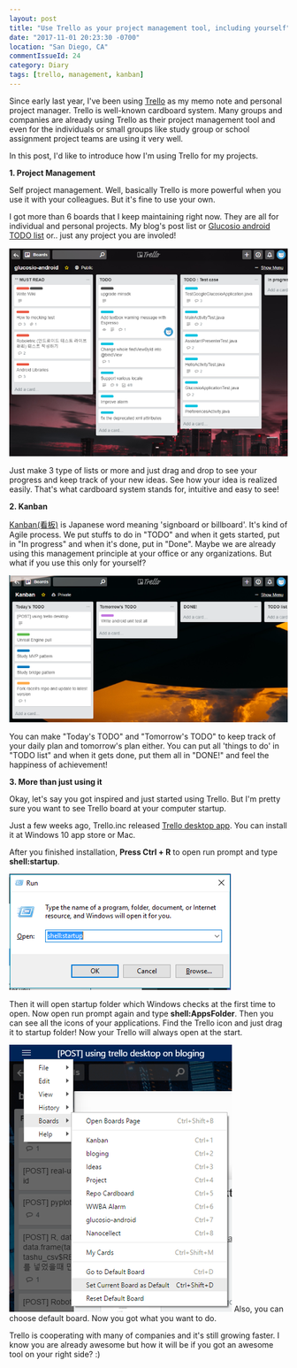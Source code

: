 ```yaml
---
layout: post
title: "Use Trello as your project management tool, including yourself"
date: "2017-11-01 20:23:30 -0700"
location: "San Diego, CA"
commentIssueId: 24
category: Diary
tags: [trello, management, kanban]
---
```


Since early last year, I've been using [Trello](https://trello.com/) as my memo note and personal project manager. Trello is well-known cardboard system. Many groups and companies are already using Trello as their project management tool and even for the individuals or small groups like study group or school assignment project teams are using it very well.

In this post, I'd like to introduce how I'm using Trello for my projects.

**1. Project Management**

Self project management. Well, basically Trello is more powerful when you use it with your colleagues. But it's fine to use your own.

I got more than 6 boards that I keep maintaining right now. They are all for individual and personal projects. My blog's post list or [Glucosio android TODO list](https://trello.com/b/HuYMbJPn/glucosio-android) or.. just any project you are involed!

![](/images/use_trello_as_your_project_management_tool4.PNG)

Just make 3 type of lists or more and just drag and drop to see your progress and keep track of your new ideas. See how your idea is realized easily. That's what cardboard system stands for, intuitive and easy to see!

**2. Kanban**

[Kanban(看板)](https://en.wikipedia.org/wiki/Kanban) is Japanese word meaning 'signboard or billboard'. It's kind of Agile process. We put stuffs to do in "TODO" and when it gets started, put in "In progress" and when it's done, put in "Done". Maybe we are already using this management principle at your office or any organizations. But what if you use this only for yourself?

![](/images/use_trello_as_your_project_management_tool1.PNG)

You can make "Today's TODO" and "Tomorrow's TODO" to keep track of your daily plan and tomorrow's plan either. You can put all 'things to do' in "TODO list" and when it gets done, put them all in "DONE!" and feel the happiness of achievement!

**3. More than just using it**

Okay, let's say you got inspired and just started using Trello. But I'm pretty sure you want to see Trello board at your computer startup.

Just a few weeks ago, Trello.inc released [Trello desktop app](https://blog.trello.com/trello-desktop-app-for-mac-and-windows). You can install it at Windows 10 app store or Mac.

After you finished installation, **Press Ctrl + R** to open run prompt and type **shell:startup**.

![](/images/use_trello_as_your_project_management_tool2.PNG)

Then it will open startup folder which Windows checks at the first time to open. Now open run prompt again and type **shell:AppsFolder**. Then you can see all the icons of your applications. Find the Trello icon and just drag it to startup folder! Now your Trello will always open at the start.

![](/images/use_trello_as_your_project_management_tool3.PNG)
Also, you can choose default board. Now you got what you want to do.

Trello is cooperating with many of companies and it's still growing faster. I know you are already awesome but how it will be if you got an awesome tool on your right side? :)
